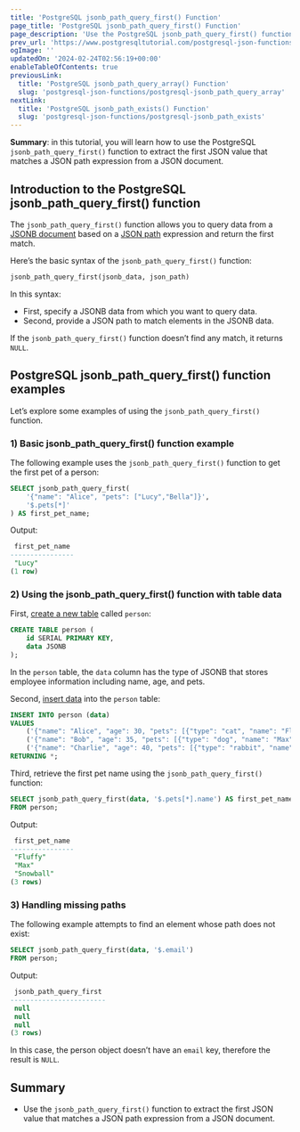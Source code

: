 ```yaml
---
title: 'PostgreSQL jsonb_path_query_first() Function'
page_title: 'PostgreSQL jsonb_path_query_first() Function'
page_description: 'Use the PostgreSQL jsonb_path_query_first() function to extract the first JSON value that matches a JSON path from a JSON document.'
prev_url: 'https://www.postgresqltutorial.com/postgresql-json-functions/postgresql-jsonb_path_query_first/'
ogImage: ''
updatedOn: '2024-02-24T02:56:19+00:00'
enableTableOfContents: true
previousLink:
  title: 'PostgreSQL jsonb_path_query_array() Function'
  slug: 'postgresql-json-functions/postgresql-jsonb_path_query_array'
nextLink:
  title: 'PostgreSQL jsonb_path_exists() Function'
  slug: 'postgresql-json-functions/postgresql-jsonb_path_exists'
---
```


**Summary**: in this tutorial, you will learn how to use the PostgreSQL `jsonb_path_query_first()` function to extract the first JSON value that matches a JSON path expression from a JSON document.

## Introduction to the PostgreSQL jsonb_path_query_first() function

The `jsonb_path_query_first()` function allows you to query data from a [JSONB document](../postgresql-tutorial/postgresql-json) based on a [JSON path](postgresql-json-path) expression and return the first match.

Here’s the basic syntax of the `jsonb_path_query_first()` function:

```sql
jsonb_path_query_first(jsonb_data, json_path)
```

In this syntax:

- First, specify a JSONB data from which you want to query data.
- Second, provide a JSON path to match elements in the JSONB data.

If the `jsonb_path_query_first()` function doesn’t find any match, it returns `NULL`.

## PostgreSQL jsonb_path_query_first() function examples

Let’s explore some examples of using the `jsonb_path_query_first()` function.

### 1\) Basic jsonb_path_query_first() function example

The following example uses the `jsonb_path_query_first()` function to get the first pet of a person:

```sql
SELECT jsonb_path_query_first(
    '{"name": "Alice", "pets": ["Lucy","Bella"]}',
    '$.pets[*]'
) AS first_pet_name;
```

Output:

```sql
 first_pet_name
----------------
 "Lucy"
(1 row)
```

### 2\) Using the jsonb_path_query_first() function with table data

First, [create a new table](../postgresql-tutorial/postgresql-create-table) called `person`:

```sql
CREATE TABLE person (
    id SERIAL PRIMARY KEY,
    data JSONB
);
```

In the `person` table, the `data` column has the type of JSONB that stores employee information including name, age, and pets.

Second, [insert data](../postgresql-tutorial/postgresql-insert-multiple-rows) into the `person` table:

```sql
INSERT INTO person (data)
VALUES
    ('{"name": "Alice", "age": 30, "pets": [{"type": "cat", "name": "Fluffy"}, {"type": "dog", "name": "Buddy"}]}'),
    ('{"name": "Bob", "age": 35, "pets": [{"type": "dog", "name": "Max"}]}'),
    ('{"name": "Charlie", "age": 40, "pets": [{"type": "rabbit", "name": "Snowball"}]}')
RETURNING *;
```

Third, retrieve the first pet name using the `jsonb_path_query_first()` function:

```sql
SELECT jsonb_path_query_first(data, '$.pets[*].name') AS first_pet_name
FROM person;
```

Output:

```sql
 first_pet_name
----------------
 "Fluffy"
 "Max"
 "Snowball"
(3 rows)
```

### 3\) Handling missing paths

The following example attempts to find an element whose path does not exist:

```sql
SELECT jsonb_path_query_first(data, '$.email')
FROM person;
```

Output:

```sql
 jsonb_path_query_first
------------------------
 null
 null
 null
(3 rows)
```

In this case, the person object doesn’t have an `email` key, therefore the result is `NULL`.

## Summary

- Use the `jsonb_path_query_first()` function to extract the first JSON value that matches a JSON path expression from a JSON document.
